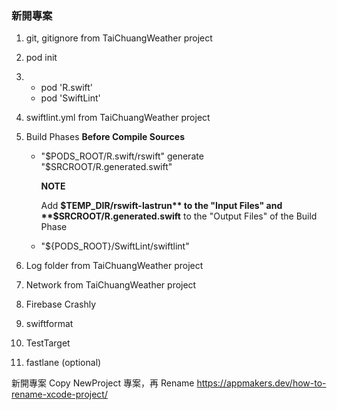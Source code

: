 ### 新開專案
1. git, gitignore from TaiChuangWeather project
1. pod init
1.  * pod 'R.swift'
    * pod 'SwiftLint'
1. swiftlint.yml from TaiChuangWeather project
1. Build Phases **Before Compile Sources**
    
    * "$PODS_ROOT/R.swift/rswift" generate "$SRCROOT/R.generated.swift"

        **NOTE**

        Add **$TEMP_DIR/rswift-lastrun** to the "Input Files" and **$SRCROOT/R.generated.swift** to the "Output Files" of the Build Phase
        
    * "${PODS_ROOT}/SwiftLint/swiftlint"   
1. Log folder from TaiChuangWeather project
1. Network from TaiChuangWeather project
1. Firebase Crashly
1. swiftformat
1. TestTarget
1. fastlane (optional)

新開專案 Copy NewProject 專案，再 Rename
https://appmakers.dev/how-to-rename-xcode-project/
